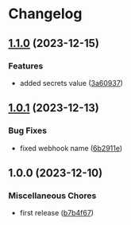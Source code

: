 # Changelog

## [1.1.0](https://github.com/ptonini/helm-charts/compare/pull-secrets-creator-v1.0.1...pull-secrets-creator-v1.1.0) (2023-12-15)


### Features

* added secrets value ([3a60937](https://github.com/ptonini/helm-charts/commit/3a60937855f7686d56fff67f510303b012d4c612))

## [1.0.1](https://github.com/ptonini/helm-charts/compare/pull-secrets-creator-v1.0.0...pull-secrets-creator-v1.0.1) (2023-12-13)


### Bug Fixes

* fixed webhook name ([6b2911e](https://github.com/ptonini/helm-charts/commit/6b2911ed6fba9bbb640aaad7d1c85848538ee3f8))

## 1.0.0 (2023-12-10)


### Miscellaneous Chores

* first release ([b7b4f67](https://github.com/ptonini/helm-charts/commit/b7b4f67050f72ea586544654e8479790e3fe3455))
